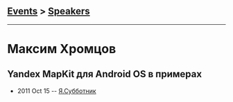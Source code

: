 ## [Events](../README.md) > [Speakers](../speakers.md)
---

# Максим Хромцов

## Yandex MapKit для Android OS в примерах
- 2011 Oct 15 -- [Я.Субботник](https://events.yandex.ru/lib/talks/209/)    
